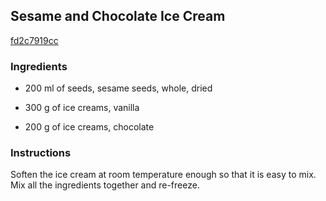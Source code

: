 ## Sesame and Chocolate Ice Cream

[fd2c7919cc](https://cookpad.com/us/recipes/147536-sesame-and-chocolate-ice-cream)

### Ingredients

 - 200 ml of seeds, sesame seeds, whole, dried

 - 300 g of ice creams, vanilla

 - 200 g of ice creams, chocolate

### Instructions

Soften the ice cream at room temperature enough so that it is easy to mix. Mix all the ingredients together and re-freeze.